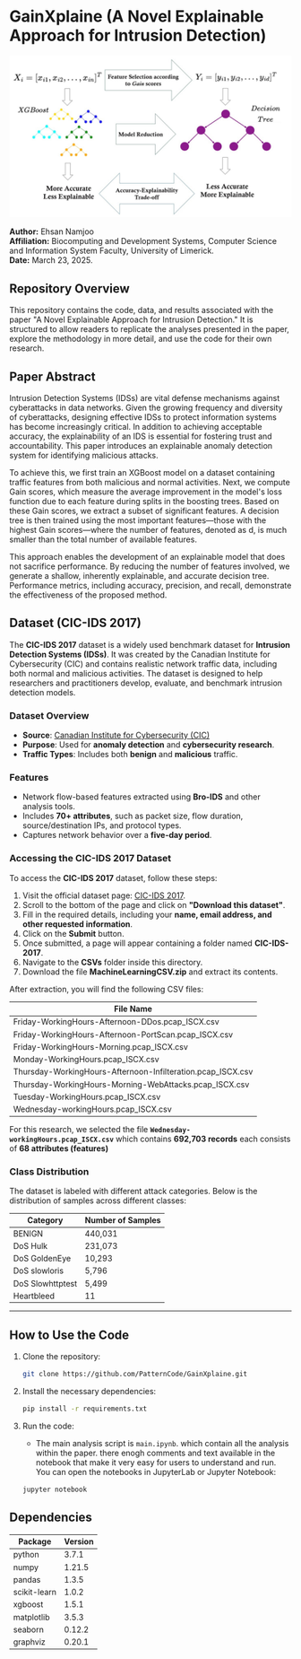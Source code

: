 # GainXplaine (A Novel Explainable Approach for Intrusion Detection)
![Alt Text](images/Model_Compression.jpg)


**Author:** Ehsan Namjoo  
**Affiliation:** Biocomputing and Development Systems, Computer Science and Information System Faculty, University of Limerick.   
**Date:** March 23, 2025.


## Repository Overview

This repository contains the code, data, and results associated with the paper "A Novel Explainable Approach for Intrusion Detection." It is structured to allow readers to replicate the analyses presented in the paper, explore the methodology in more detail, and use the code for their own research.

## Paper Abstract
Intrusion Detection Systems (IDSs) are vital defense mechanisms against cyberattacks in data networks. Given the growing frequency and diversity of cyberattacks, designing effective IDSs to protect information systems has become increasingly critical. In addition to achieving acceptable accuracy, the explainability of an IDS is essential for fostering trust and accountability. This paper introduces an explainable anomaly detection system for identifying malicious attacks.

To achieve this, we first train an XGBoost model on a dataset containing traffic features from both malicious and normal activities. Next, we compute Gain scores, which measure the average improvement in the model's loss function due to each feature during splits in the boosting trees. Based on these Gain scores, we extract a subset of significant features. A decision tree is then trained using the most important features—those with the highest Gain scores—where the number of features, denoted as d, is much smaller than the total number of available features.

This approach enables the development of an explainable model that does not sacrifice performance. By reducing the number of features involved, we generate a shallow, inherently explainable, and accurate decision tree. Performance metrics, including accuracy, precision, and recall, demonstrate the effectiveness of the proposed method.



## Dataset (**CIC-IDS 2017**)

The **CIC-IDS 2017** dataset is a widely used benchmark dataset for **Intrusion Detection Systems (IDSs)**. It was created by the Canadian Institute for Cybersecurity (CIC) and contains realistic network traffic data, including both normal and malicious activities. The dataset is designed to help researchers and practitioners develop, evaluate, and benchmark intrusion detection models.

### **Dataset Overview**
- **Source**: [Canadian Institute for Cybersecurity (CIC)](https://www.unb.ca/cic/datasets/ids-2017.html)
- **Purpose**: Used for **anomaly detection** and **cybersecurity research**.
- **Traffic Types**: Includes both **benign** and **malicious** traffic.


### **Features**
- Network flow-based features extracted using **Bro-IDS** and other analysis tools.
- Includes **70+ attributes**, such as packet size, flow duration, source/destination IPs, and protocol types.
- Captures network behavior over a **five-day period**.



### **Accessing the CIC-IDS 2017 Dataset**

To access the **CIC-IDS 2017** dataset, follow these steps:

1. Visit the official dataset page: [CIC-IDS 2017](https://www.unb.ca/cic/datasets/ids-2017.html).
2. Scroll to the bottom of the page and click on **"Download this dataset"**.
3. Fill in the required details, including your **name, email address, and other requested information**.
4. Click on the **Submit** button.
5. Once submitted, a page will appear containing a folder named **CIC-IDS-2017**.
6. Navigate to the **CSVs** folder inside this directory.
7. Download the file **MachineLearningCSV.zip** and extract its contents.

After extraction, you will find the following CSV files:

| File Name                                    |
|----------------------------------------------|
| Friday-WorkingHours-Afternoon-DDos.pcap_ISCX.csv |
| Friday-WorkingHours-Afternoon-PortScan.pcap_ISCX.csv |
| Friday-WorkingHours-Morning.pcap_ISCX.csv      |
| Monday-WorkingHours.pcap_ISCX.csv            |
| Thursday-WorkingHours-Afternoon-Infilteration.pcap_ISCX.csv |
| Thursday-WorkingHours-Morning-WebAttacks.pcap_ISCX.csv |
| Tuesday-WorkingHours.pcap_ISCX.csv           |
| Wednesday-workingHours.pcap_ISCX.csv          |

For this research, we selected the file **`Wednesday-workingHours.pcap_ISCX.csv`** which contains **692,703 records** each consists of **68 attributes (features)**  

### **Class Distribution**
The dataset is labeled with different attack categories. Below is the distribution of samples across different classes:

| **Category**          | **Number of Samples** |
|----------------------|---------------------|
| BENIGN              | 440,031             |
| DoS Hulk           | 231,073             |
| DoS GoldenEye      | 10,293              |
| DoS slowloris      | 5,796               |
| DoS Slowhttptest   | 5,499               |
| Heartbleed         | 11                  |


---



## How to Use the Code

1. Clone the repository:
    ```bash
    git clone https://github.com/PatternCode/GainXplaine.git   
    ```

2. Install the necessary dependencies:
    ```bash
    pip install -r requirements.txt
    ```

3. Run the code:
    - The main analysis script is `main.ipynb`. which contain all the analysis within the paper. there enogh comments and text available in the notebook that make it very easy for users to understand and run. You can open the notebooks in JupyterLab or Jupyter Notebook:
    ```bash
    jupyter notebook
    ```


## Dependencies


| **Package**      | **Version** |
|--------------|---------|
| python       | 3.7.1   |
| numpy        | 1.21.5  |
| pandas       | 1.3.5   |
| scikit-learn | 1.0.2   |
| xgboost      | 1.5.1   |
| matplotlib   | 3.5.3   |
| seaborn      | 0.12.2  |
| graphviz     | 0.20.1  |

